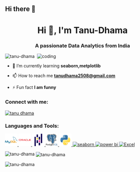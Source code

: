 ## Hi there 👋
<h1 align="center">Hi 👋, I'm Tanu-Dhama</h1>
<h3 align="center">A passionate Data Analytics from India</h3>
<img align="right" alt="coding" width="400" src="https://miro.medium.com/v2/resize:fit:1200/1*DsIpnvUFCtKFEXCWLx3g5Q.gif">

<p align="left"> <img src="https://komarev.com/ghpvc/?username=tanu-dhama&label=Profile%20views&color=0e75b6&style=flat" alt="tanu-dhama" /> </p>

- 🌱 I’m currently learning **seaborn,metplotlib**

- 📫 How to reach me **tanudhama2508@gmail.com**

- ⚡ Fun fact **I am funny**

<h3 align="left">Connect with me:</h3>
<p align="left">
<a href="https://www.linkedin.com/in/tanu-dhama-679169350/" target="blank"><img align="center" src="https://raw.githubusercontent.com/rahuldkjain/github-profile-readme-generator/master/src/images/icons/Social/linked-in-alt.svg" alt="tanu dhama" height="30" width="40" /></a>
</p>

<h3 align="left">Languages and Tools:</h3>
<p align="left"> <a href="https://www.mysql.com/" target="_blank" rel="noreferrer"> <img src="https://raw.githubusercontent.com/devicons/devicon/master/icons/mysql/mysql-original-wordmark.svg" alt="mysql" width="40" height="40"/> </a> <a href="https://www.oracle.com/" target="_blank" rel="noreferrer"> <img src="https://raw.githubusercontent.com/devicons/devicon/master/icons/oracle/oracle-original.svg" alt="oracle" width="40" height="40"/> </a> <a href="https://pandas.pydata.org/" target="_blank" rel="noreferrer"> <img src="https://raw.githubusercontent.com/devicons/devicon/2ae2a900d2f041da66e950e4d48052658d850630/icons/pandas/pandas-original.svg" alt="pandas" width="40" height="40"/> </a> <a href="https://www.postgresql.org" target="_blank" rel="noreferrer"> <img src="https://raw.githubusercontent.com/devicons/devicon/master/icons/postgresql/postgresql-original-wordmark.svg" alt="postgresql" width="40" height="40"/> </a> <a href="https://www.python.org" target="_blank" rel="noreferrer"> <img src="https://raw.githubusercontent.com/devicons/devicon/master/icons/python/python-original.svg" alt="python" width="40" height="40"/> </a> <a href="https://seaborn.pydata.org/" target="_blank" rel="noreferrer"> <img src="https://seaborn.pydata.org/_images/logo-mark-lightbg.svg" alt="seaborn" width="40" height="40"/> </a> <a href="https://www.powerbi.org" target="_blank" rel="noreferrer"> <img src="https://github.com/microsoft/PowerBI-Icons/blob/main/PNG/Power-BI.png" alt="power bi" width="40" height="40"/> </a> <a href="https://www.excel.org" target="_blank" rel="noreferrer"> <img src="https://github.com/sempostma/office365-icons/blob/master/png/256/excel.png" alt="Excel" width="40" height="40"/> </a> </p>

<p><img align="left" src="https://github-readme-stats.vercel.app/api/top-langs?username=tanu-dhama&show_icons=true&locale=en&layout=compact" alt="tanu-dhama" /></p>

<p>&nbsp;<img align="center" src="https://github-readme-stats.vercel.app/api?username=tanu-dhama&show_icons=true&locale=en" alt="tanu-dhama" /></p>

<p><img align="center" src="https://github-readme-streak-stats.herokuapp.com/?user=tanu-dhama&" alt="tanu-dhama" /></p>


